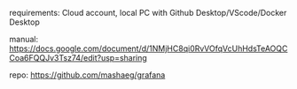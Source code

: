 requirements:  Cloud account, local PC with Github Desktop/VScode/Docker Desktop

manual:
https://docs.google.com/document/d/1NMjHC8qi0RvVOfqVcUhHdsTeAOQCCoa6FQQJv3Tsz74/edit?usp=sharing

repo:
https://github.com/mashaeg/grafana


